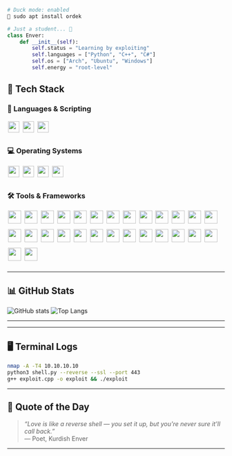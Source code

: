 <!-- README.md -->



```bash
# Duck mode: enabled
🦆 sudo apt install ordek
```

```python
# Just a student... 🤫
class Enver:
    def __init__(self):
        self.status = "Learning by exploiting"
        self.languages = ["Python", "C++", "C#"]
        self.os = ["Arch", "Ubuntu", "Windows"]
        self.energy = "root-level"
```


## 🧰 Tech Stack

<h3>🧠 Languages & Scripting</h3>
<div style="line-height:2;">
  <img src="https://img.shields.io/badge/Python-3776AB?style=flat&logo=python&logoColor=white" style="height:26px; margin:2px;">
  <img src="https://img.shields.io/badge/C++-00599C?style=flat&logo=c%2B%2B&logoColor=white" style="height:26px; margin:2px;">
  <img src="https://custom-icon-badges.demolab.com/badge/C%23-%23239120.svg?logo=cshrp&logoColor=white" style="height:26px; margin:2px;">
</div>

<h3>💻 Operating Systems</h3>
<div style="line-height:2;">
  <img src="https://img.shields.io/badge/Arch_Linux-1793D1?style=flat&logo=arch-linux&logoColor=white" style="height:26px; margin:2px;">
  <img src="https://img.shields.io/badge/Kali_Linux-268BEE?style=flat&logo=kali-linux&logoColor=white" style="height:26px; margin:2px;">
  <img src="https://img.shields.io/badge/Ubuntu-E95420?style=flat&logo=ubuntu&logoColor=white" style="height:26px; margin:2px;">
  <img src="https://img.shields.io/badge/Windows-0078D6?style=flat&logo=windows&logoColor=white" style="height:26px; margin:2px;">
</div>


<h3>🛠️ Tools & Frameworks</h3>

<div style="line-height:2.2;">
  <img src="https://img.shields.io/badge/Burp_Suite-FF6600?style=flat&logo=burp-suite&logoColor=white" style="height:30px; margin:2px;">
  <img src="https://img.shields.io/badge/Wireshark-1679A7?style=flat&logo=wireshark&logoColor=white" style="height:30px; margin:2px;">
  <img src="https://img.shields.io/badge/Ghidra-FE0000?style=flat&logo=github&logoColor=white" style="height:30px; margin:2px;">
  <img src="https://img.shields.io/badge/Nmap-214478?style=flat&logo=linux&logoColor=white" style="height:30px; margin:2px;">
  <img src="https://img.shields.io/badge/Metasploit-000000?style=flat&logo=metasploit&logoColor=white" style="height:30px; margin:2px;">

  <img src="https://img.shields.io/badge/Aircrack--ng-1A1A1A?style=flat&logo=gnu-bash&logoColor=white" style="height:30px; margin:2px;">
  <img src="https://img.shields.io/badge/sqlmap-E70B0B?style=flat&logo=mysql&logoColor=white" style="height:30px; margin:2px;">
  <img src="https://img.shields.io/badge/Hydra-0078D4?style=flat&logo=python&logoColor=white" style="height:30px; margin:2px;">
  <img src="https://img.shields.io/badge/John_the_Ripper-8A0707?style=flat&logo=openbsd&logoColor=white" style="height:30px; margin:2px;">
  <img src="https://img.shields.io/badge/ZAP-000000?style=flat&logo=OWASP&logoColor=white" style="height:30px; margin:2px;">

  <img src="https://img.shields.io/badge/Netcat-808080?style=flat&logo=gnubash&logoColor=white" style="height:30px; margin:2px;">
  <img src="https://img.shields.io/badge/Recon--ng-1E1E1E?style=flat&logo=linux&logoColor=white" style="height:30px; margin:2px;">
  <img src="https://img.shields.io/badge/BeEF-E03C31?style=flat&logo=googlechrome&logoColor=white" style="height:30px; margin:2px;">
  <img src="https://img.shields.io/badge/Radare2-9B111E?style=flat&logo=gnu&logoColor=white" style="height:30px; margin:2px;">
  <img src="https://img.shields.io/badge/Binwalk-1596C4?style=flat&logo=bintray&logoColor=white" style="height:30px; margin:2px;">

  <img src="https://img.shields.io/badge/Volatility-673AB7?style=flat&logo=ghost&logoColor=white" style="height:30px; margin:2px;">
  <img src="https://img.shields.io/badge/Immunity_Debugger-800080?style=flat&logo=bugcrowd&logoColor=white" style="height:30px; margin:2px;">
  <img src="https://img.shields.io/badge/Maltego-1A1A1A?style=flat&logo=neo4j&logoColor=white" style="height:30px; margin:2px;">
  <img src="https://img.shields.io/badge/OpenVAS-81C784?style=flat&logo=checkmarx&logoColor=white" style="height:30px; margin:2px;">
  <img src="https://img.shields.io/badge/Snort-FC4C02?style=flat&logo=snort&logoColor=white" style="height:30px; margin:2px;">

  <img src="https://img.shields.io/badge/Yara-00457C?style=flat&logo=coursera&logoColor=white" style="height:30px; margin:2px;">
  <img src="https://img.shields.io/badge/Cutter-1B1F23?style=flat&logo=github&logoColor=white" style="height:30px; margin:2px;">
  <img src="https://img.shields.io/badge/IDA_Free-FCD900?style=flat&logo=googlechrome&logoColor=black" style="height:30px; margin:2px;">
  <img src="https://img.shields.io/badge/SET_Toolkit-CC0000?style=flat&logo=redhat&logoColor=white" style="height:30px; margin:2px;">
  <img src="https://img.shields.io/badge/Ettercap-2C2C2C?style=flat&logo=gnubash&logoColor=white" style="height:30px; margin:2px;">

  <img src="https://img.shields.io/badge/Fierce-DC3545?style=flat&logo=angellist&logoColor=white" style="height:30px; margin:2px;">
  <img src="https://img.shields.io/badge/dnsenum-0066CC?style=flat&logo=cloudflare&logoColor=white" style="height:30px; margin:2px;">
  <img src="https://img.shields.io/badge/TheHarvester-343434?style=flat&logo=ubuntu&logoColor=white" style="height:30px; margin:2px;">
</div>



---

## 📊 GitHub Stats

![GitHub stats](https://github-readme-stats.vercel.app/api?username=Jonomer&show_icons=true)
![Top Langs](https://github-readme-stats.vercel.app/api/top-langs/?username=Jonomer) 

---
---

## 🖥️ Terminal Logs

```bash
nmap -A -T4 10.10.10.10
python3 shell.py --reverse --ssl --port 443
g++ exploit.cpp -o exploit && ./exploit
```



---



## 🔐 Quote of the Day

> _“Love is like a reverse shell — you set it up, but you're never sure it'll call back.”_  
> — Poet, Kurdish Enver

---

